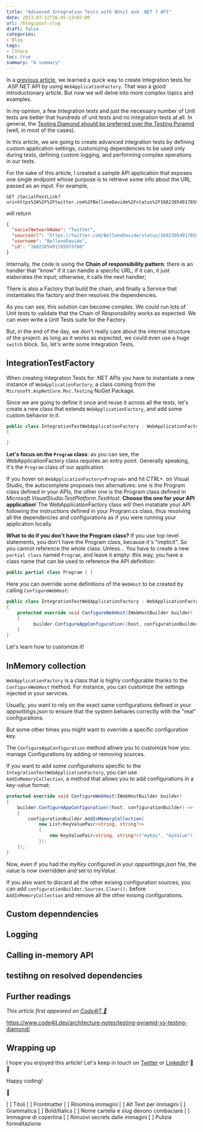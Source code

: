 ```yaml
---
title: "Advanced Integration Tests with NUnit and .NET 7 API"
date: 2023-07-22T16:45:13+02:00
url: /blog/post-slug
draft: false
categories:
- Blog
tags:
- CSharp
toc: true
summary: "A summary"
---
```


In a [previous article](https://www.code4it.dev/blog/integration-tests-for-dotnet-api/), we learned a quick way to create Integration tests for .ASP.NET API by using `WebApplicationFactory`. That was a good introductionary article. But now we will delve into more complex topics and examples.

In my opinion, a few Integration tests and just the necessary number of Unit tests are better that hundreds of unit tests and no integration tests at all. In general, the [Testing Diamond should be preferred over the Testing Pyramid](https://www.code4it.dev/architecture-notes/testing-pyramid-vs-testing-diamond/) (well, in most of the cases).

In this article, we are going to create advanced integration tests by defining custom application settings, customizing dependencies to be used only during tests, defining custom logging, and performing complex operations in our tests.

For the sake of this article, I created a sample API application that exposes one single endpoint whose purpose is to retrieve some info about the URL passed as an input. For example,

```plaintext
GET /SocialPostLink?uri=https%3A%2F%2Ftwitter.com%2FBelloneDavide%2Fstatus%2F1682305491785973760
```

will return

```json
{
  "socialNetworkName": "Twitter",
  "sourceUrl": "https://twitter.com/BelloneDavide/status/1682305491785973760",
  "username": "BelloneDavide",
  "id": "1682305491785973760"
}
```

Internally, the code is using the **Chain of responsibility pattern**: there is an handler that "know" if it can handle a specific URL; if it can, it just elaborates the input; otherwise, it calls the next handler;

There is also a Factory that build the chain, and finally a Service that instantiates the factory and then resolves the dependencies.

As you can see, this solution can become complex. We could run lots of Unit tests to validate that the Chain of Responsibility works as expected. We can even write a Unit Tests suite for the Factory.

But, in the end of the day, we don't really care about the internal structure of the project: as long as it works as expected, we could even use a huge `switch` block. So, let's write some Integration Tests.

## IntegrationTestFactory

When creating Integration Tests for .NET APIs you have to instantiate a new instance of `WebApplicationFactory`, a class coming from the `Microsoft.AspNetCore.Mvc.Testing` NuGet Package. 

Since we are going to define it once and reuse it across all the tests, let's create a new class that extends `WebApplicationFactory`, and add some custom behavior in it.

```cs
public class IntegrationTestWebApplicationFactory : WebApplicationFactory<Program>
{

}
```

**Let's focus on the `Program` class**: as you can see, the WebApplicationFactory class requires an entry point. Generally speaking, it's the `Program` class of our application.

If you hover on `WebApplicationFactory<Program>` and  hit *CTRL+.* on Visual Studio, the autocomplete proposes two alternatives: one is the Program class defined in your APIs, the other one is the Program class defined in *Microsoft.VisualStudio.TestPlatform.TestHost*. **Choose the one for your API application**! The WebApplicationFactory class will then instatiate your API following the instructions defined in your Program.cs class, thus resolving all the dependencies and configurations as if you were running your application locally.

**What to do if you don't have the Program class?** If you use top-level statements, you don't have the Program class, because it's "implicit". So you cannot reference the whole class. Unless... You have to create a new `partial class` named `Program`, and leave it empty: this way, you have a class name that can be used to reference the API definition:

```cs
public partial class Program { }
```

Here you can override some definitions of the `WebHost` to be created by calling `ConfigureWebHost`:

```cs
public class IntegrationTestWebApplicationFactory : WebApplicationFactory<Program>
{
    protected override void ConfigureWebHost(IWebHostBuilder builder)
    {
          builder.ConfigureAppConfiguration((host, configurationBuilder) => { });
    }
}
```

Let's learn how to customize it!

## InMemory collection

`WebApplicationFactory` is a class that is highly configurable thanks to the `ConfigureWebHost` method. For instance, you can customize the settings injected in your services.

Usually, you want to rely on the exact same configurations defined in your *appsettings.json* to ensure that the system behaves correctly with the "real" configurations.

But some other times you might want to override a specific configuration key.

The `ConfigureAppConfiguration` method allows you to customize how you manage Configurations by adding or removing sources.

If you want to add some configurations specific to the `IntegrationTestWebApplicationFactory`, you can use `AddInMemoryCollection`, a method that allows you to add configurations in a key-value format:

```cs
protected override void ConfigureWebHost(IWebHostBuilder builder)
{
    builder.ConfigureAppConfiguration((host, configurationBuilder) =>
    {
        configurationBuilder.AddInMemoryCollection(
            new List<KeyValuePair<string, string?>>
            {
                new KeyValuePair<string, string?>("myKey", "myValue")
            });
    });
}
```

Now, even if you had the *myKey* configured in your *appsettings.json* file, the value is now overridden and set to *myValue*.

If you also want to discard all the other exising configuration sources, you can add `configurationBuilder.Sources.Clear();` before `AddInMemoryCollection` and remove all the other exising configurations.

## Custom depenndencies

## Logging

## Calling in-memory API

## testihng on resolved dependencies


## Further readings

_This article first appeared on [Code4IT 🐧](https://www.code4it.dev/)_

https://www.code4it.dev/architecture-notes/testing-pyramid-vs-testing-diamond/

## Wrapping up


I hope you enjoyed this article! Let's keep in touch on [Twitter](https://twitter.com/BelloneDavide) or [LinkedIn](https://www.linkedin.com/in/BelloneDavide/)! 🤜🤛

Happy coding!

🐧


[ ] Titoli
[ ] Frontmatter
[ ] Rinomina immagini
[ ] Alt Text per immagini
[ ] Grammatica
[ ] Bold/Italics
[ ] Nome cartella e slug devono combaciare
[ ] Immagine di copertina
[ ] Rimuovi secrets dalle immagini
[ ] Pulizia formattazione
